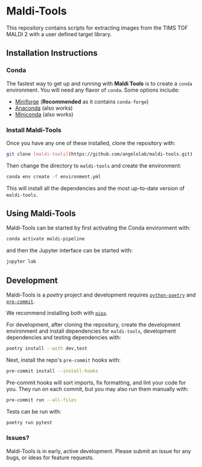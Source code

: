 # Maldi-Tools

This repository contains scripts for extracting images from the TIMS TOF MALDI 2 with a user defined target library.

## Installation Instructions


### Conda
The fastest way to get up and running with **Maldi Tools** is to create a `conda` environment. You will need any flavor of `conda`. Some options include:
- [Miniforge](https://github.com/conda-forge/miniforge) (**Recommended** as it contains `conda-forge`)
- [Anaconda](https://www.anaconda.com/products/distribution) (also works)
- [Miniconda](https://docs.conda.io/en/latest/miniconda.html) (also works)

### Install Maldi-Tools

Once you have any one of these installed, clone the repository with:

```sh
git clone [maldi-tools](https://github.com/angelolab/maldi-tools.git)
```

Then change the directory to `maldi-tools` and create the environment:

```sh
conda env create -f environment.yml
```

This will install all the dependencies and the most up-to-date version of `maldi-tools`.

## Using Maldi-Tools

Maldi-Tools can be started by first activating the Conda environment with:

```sh
conda activate maldi-pipeline
```

and then the Jupyter interface can be started with:

```sh
jupyter lab
```

## Development

Maldi-Tools is a *poetry* project and development requires [`python-poetry`](https://python-poetry.org) and [`pre-commit`](https://pre-commit.com).

We recommend installing both with [`pipx`](https://pypa.github.io/pipx/).

For development, after cloning the repository, create the development environment and install dependencies for `maldi-tools`, development dependencies and testing dependencies with:
```sh
poetry install --with dev,test
```

Next, install the repo's `pre-commit` hooks with:
```sh
pre-commit install --install-hooks
```
Pre-commit hooks will sort imports, fix formatting, and lint your code for you. They run on each commit, but you may also run them manually with:

```sh
pre-commit run --all-files
```

Tests can be run with:
```sh
poetry run pytest
```

### Issues?
Maldi-Tools is in early, active development. Please submit an issue for any bugs, or ideas for feature requests.

